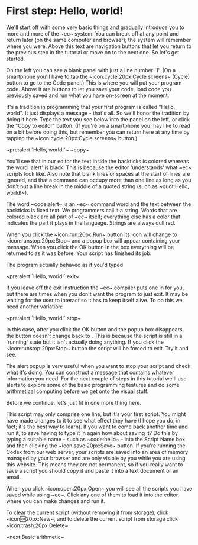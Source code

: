 # First step: Hello, world! #
We'll start off with some very basic things and gradually introduce you to more and more of the ~ec~ system. You can break off at any point and return later (on the same computer and browser); the system will remember where you were. Above this text are navigation buttons that let you return to the previous step in the tutorial or move on to the next one. So let's get started.

On the left you can see a blank panel with just a line number '1'. (On a smartphone you'll have to tap the ~icon:cycle:20px:Cycle screens~ (Cycle) button to go to the Code panel.) This is where you will put your program code. Above it are buttons to let you save your code, load code you previously saved and run what you have on-screen at the moment.

It's a tradition in programming that your first program is called "Hello, world". It just displays a message - that's all. So we'll honor the tradition by doing it here. Type the text you see below into the panel on the left, or click the "Copy to editor" button. (If you're on a smartphone you may like to read on a bit before doing this, but remember you can return here at any time by tapping the ~icon:cycle:20px:Cycle screens~ button.)

~pre:alert &#96;Hello, world!&#96;~
~copy~

You'll see that in our editor the text inside the backticks is colored whereas the word 'alert' is black. This is because the editor 'understands' what ~ec~ scripts look like. Also note that blank lines or spaces at the start of lines are ignored, and that a command can occupy more than one line as long as you don't put a line break in the middle of a quoted string (such as ~quot:Hello, world!~).

The word ~code:alert~ is an ~ec~ command word and the text between the backticks is fixed text. We programmers call it a string. Words that are colored black are all part of ~ec~ itself; everything else has a color that indicates the part it plays in the language. Strings are always dull red.

When you click the ~icon:run:20px:Run~ button its icon will change to ~icon:runstop:20px:Stop~ and a popup box will appear containing your message. When you click the OK button in the box everything will be returned to as it was before. Your script has finished its job.

The program actually behaved as if you'd typed

~pre:alert &#96;Hello, world!&#96;
exit~

If you leave off the exit instruction the ~ec~ compiler puts one in for you, but there are times when you don't want the program to just exit. It may be waiting for the user to interact so it has to keep itself alive. To do this we need another variation:

~pre:alert &#96;Hello, world!&#96;
stop~

In this case, after you click the OK button and the popup box disappears, the  button doesn't change back to . This is because the script is still in a 'running' state but it isn't actually doing anything. If you click the ~icon:runstop:20px:Stop~ button the script will be forced to exit. Try it and see.

The alert popup is very useful when you want to stop your script and check what it's doing. You can construct a message that contains whatever information you need. For the next couple of steps in this tutorial we'll use alerts to explore some of the basic programming features and do some arithmetical computing before we get onto the visual stuff.

Before we continue, let's just fit in one more thing here.

This script may only comprise one line, but it's your first script. You might have made changes to it to see what effect they have (I hope you do, in fact; it's the best way to learn). If you want to come back another time and run it, to save having to type it in again how about saving it? Do this by typing a suitable name - such as ~code:hello~ - into the Script Name box and then clicking the ~icon:save:20px:Save~ button. If you're running the Codex from our web server, your scripts are saved into an area of memory managed by your browser and are only visible by you while you are using this website. This means they are not permanent, so if you really want to save a script you should copy it and paste it into a text document or an email.

When you click ~icon:open:20px:Open~ you will see all the scripts you have saved while using ~ec~. Click any one of them to load it into the editor, where you can make changes and run it.

To clear the current script (without removing it from storage), click ~icon:new:20px:New~, and to delete the current script from storage click ~icon:trash:20px:Delete~.

~next:Basic arithmetic~
